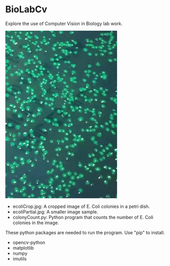 # BioLabCv
Explore the use of Computer Vision in Biology lab work.

![ecoliCrop.jpg](/ecoliCrop.jpg?raw=true "Cropped Segment from Lab Picture")

* ecoliCrop.jpg: A cropped image of E. Coli colonies in a petri dish.
* ecoliPartial.jpg: A smaller image sample.
* colonyCount.py: Python program that counts the number of E. Coli colonies in the image.

These python packages are needed to run the program. Use "pip" to install.
* opencv-python
* matplotlib
* numpy
* imutils

